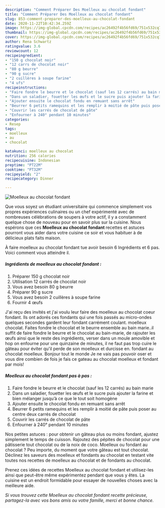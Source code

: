 ```yaml
---
description: "Comment Préparer Des Moelleux au chocolat fondant"
title: "Comment Préparer Des Moelleux au chocolat fondant"
slug: 853-comment-preparer-des-moelleux-au-chocolat-fondant
date: 2020-11-22T10:42:34.259Z
image: https://img-global.cpcdn.com/recipes/ac26492f4b56fd69/751x532cq70/moelleux-au-chocolat-fondant-photo-principale-de-la-recette.jpg
thumbnail: https://img-global.cpcdn.com/recipes/ac26492f4b56fd69/751x532cq70/moelleux-au-chocolat-fondant-photo-principale-de-la-recette.jpg
cover: https://img-global.cpcdn.com/recipes/ac26492f4b56fd69/751x532cq70/moelleux-au-chocolat-fondant-photo-principale-de-la-recette.jpg
author: Rena Schwartz
ratingvalue: 3.6
reviewcount: 12
recipeingredient:
- "150 g chocolat noir"
- "12 carrs de chocolat noir"
- "80 g beurre"
- "90 g sucre"
- "2 cuillères à soupe farine"
- "4 ufs"
recipeinstructions:
- "Faire fondre le beurre et le chocolat (sauf les 12 carrés) au bain marie"
- "Dans un saladier, fouetter les œufs et le sucre puis ajouter la farine et bien mélanger jusqu’à ce que le tout soit homogène"
- "Ajouter ensuite le chocolat fondu en remuant sans arrêt"
- "Beurrer 6 petits ramequins et les remplir à moitié de pâte puis poser au centre deux carrés de chocolat"
- "Couvrir les carrés de chocolat de pâte"
- "Enfourner à 240° pendant 10 minutes"
categories:
- Resep
tags:
- moelleux
- au
- chocolat

katakunci: moelleux au chocolat 
nutrition: 256 calories
recipecuisine: Indonesian
preptime: "PT22M"
cooktime: "PT32M"
recipeyield: "2"
recipecategory: Dinner

---
```



![Moelleux au chocolat fondant](https://img-global.cpcdn.com/recipes/ac26492f4b56fd69/751x532cq70/moelleux-au-chocolat-fondant-photo-principale-de-la-recette.jpg)

Que vous soyez un étudiant universitaire qui commence simplement vos propres expériences culinaires ou un chef expérimenté avec de nombreuses célébrations de soupers à votre actif, il y a constamment quelque chose de nouveau pour en savoir plus sur la cuisine. Nous espérons que ces <strong> Moelleux au chocolat fondant </strong> recettes et astuces pourront vous aider dans votre cuisine ce soir et vous habituer à de délicieux plats faits maison.

<!--inarticleads1-->

À faire moelleux au chocolat fondant tue avoir besoin 6 Ingrédients et 6 pas. Voici comment vous atteindre il.

##### Ingrédients de moelleux au chocolat fondant :

1. Préparer 150 g chocolat noir
1. Utilisation 12 carrés de chocolat noir
1. Vous avez besoin 80 g beurre
1. Préparer 90 g sucre
1. Vous avez besoin 2 cuillères à soupe farine
1. Fournir 4 œufs


J&#39;ai reçu des invités et j&#39;ai voulu leur faire des moelleux au chocolat coeur fondant. Ils ont adorés ces fondants qui une fois passés au micro-ondes quelques secondes gardent leur fondant carrément coulant. moelleux chocolat. Faites fondre le chocolat et le beurre ensemble au bain marie..il suffit de faire fondre le beurre et le chocolat au bain-marie, de rajouter les œufs ainsi que le reste des ingrédients, verser dans un moule amovible et hop on enfourne pour une quinzaine de minutes, il ne faut pas trop cuire le gâteau pour éviter qu&#39;il perde de son moelleux et durcisse en. fondant au chocolat moelleux. Bonjour tout le monde Je ne vais pas pouvoir oser et vous dire combien de fois je fais ce gateau au chocolat moelleux et fondant par mois! 

<!--inarticleads2-->

##### Moelleux au chocolat fondant pas à pas :

1. Faire fondre le beurre et le chocolat (sauf les 12 carrés) au bain marie
1. Dans un saladier, fouetter les œufs et le sucre puis ajouter la farine et bien mélanger jusqu’à ce que le tout soit homogène
1. Ajouter ensuite le chocolat fondu en remuant sans arrêt
1. Beurrer 6 petits ramequins et les remplir à moitié de pâte puis poser au centre deux carrés de chocolat
1. Couvrir les carrés de chocolat de pâte
1. Enfourner à 240° pendant 10 minutes


Nos petites astuces : pour obtenir un gâteau plus ou moins fondant, ajustez simplement le temps de cuisson. Rajoutez des pépites de chocolat pour une pâtisserie tout chocolat ou de la noix de coco. Moelleux ou fondant au chocolat ? Peu importe, du moment que votre gâteau est tout chocolat. Déclinez les saveurs des moelleux et fondants au chocolat en testant vite toutes nos recettes de moelleux au chocolat et de fondants au chocolat. 

<!--inarticleads1-->

<p>
Prenez ces idées de recettes Moelleux au chocolat fondant et utilisez-les ainsi que peut-être même expérimentez pendant que vous y êtes. La cuisine est un endroit formidable pour essayer de nouvelles choses avec la meilleure aide.
</p>

<p>
<i>Si vous trouvez cette Moelleux au chocolat fondant recette précieuse, partagez-la avec vos bons amis ou votre famille, merci et bonne chance.</i>
</p>
